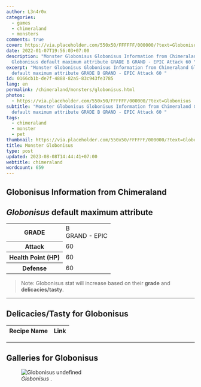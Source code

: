 ```yaml
---
author: L3n4r0x
categories:
  - games
  - chimeraland
  - monsters
comments: true
cover: https://via.placeholder.com/550x50/FFFFFF/000000/?text=Globonisus
date: 2022-01-07T19:56:03+07:00
description: "Monster Globonisus Globonisus Information from Chimeraland
  Globonisus default maximum attribute GRADE B GRAND - EPIC Attack 60 "
excerpt: "Monster Globonisus Globonisus Information from Chimeraland Globonisus
  default maximum attribute GRADE B GRAND - EPIC Attack 60 "
id: 0166cb1b-de7f-4888-82a5-83c943fe3785
lang: en
permalink: /chimeraland/monsters/globonisus.html
photos:
  - https://via.placeholder.com/550x50/FFFFFF/000000/?text=Globonisus
subtitle: "Monster Globonisus Globonisus Information from Chimeraland Globonisus
  default maximum attribute GRADE B GRAND - EPIC Attack 60 "
tags:
  - chimeraland
  - monster
  - pet
thumbnail: https://via.placeholder.com/550x50/FFFFFF/000000/?text=Globonisus
title: Monster Globonisus
type: post
updated: 2023-08-08T14:44:41+07:00
webtitle: chimeraland
wordcount: 659
---
```


<link
  rel="stylesheet"
  href="https://rawcdn.githack.com/dimaslanjaka/Web-Manajemen/870a349/css/bootstrap-5-3-0-alpha3-wrapper.css"
/>
<section id="bootstrap-wrapper">
  <div data-bs-theme="dark">
    <h2>Globonisus Information from Chimeraland</h2>
    <h2 id="attribute"><i>Globonisus</i> default maximum attribute</h2>
    <div class="row">
      <div class="col mb-2">
        <div class="card">
          <div class="card-body">
            <table>
              <tr>
                <th>GRADE</th>
                <td>B <br /><span class="text-purple">GRAND - EPIC</span></td>
              </tr>
              <tr>
                <th>Attack</th>
                <td>60</td>
              </tr>
              <tr>
                <th>Health Point (HP)</th>
                <td>60</td>
              </tr>
              <tr>
                <th>Defense</th>
                <td>60</td>
              </tr>
            </table>
          </div>
        </div>
      </div>
    </div>
    <blockquote class="bd-callout bd-callout-warning">
      Note: Globonisus stat will increase based on their <b>grade</b> and
      <b>delicacies/tasty</b>.
    </blockquote>
    <hr />
    <h2 id="delicacies">Delicacies/Tasty for Globonisus</h2>
    <div class="card">
      <div class="card-body">
        <div class="table-responsive">
          <table class="table table-striped">
            <thead>
              <tr>
                <th>Recipe Name</th>
                <th>Link</th>
              </tr>
            </thead>
            <tbody></tbody>
          </table>
        </div>
      </div>
    </div>
    <hr />
    <div id="gallery">
      <h2>Galleries for Globonisus</h2>
      <div class="row">
        <div class="col-lg-6 col-12">
          <figure>
            <img
              src="https://www.webmanajemen.com/undefined"
              alt="Globonisus undefined"
            />
            <figcaption style="word-wrap: break-word">
              <i>Globonisus</i> .
            </figcaption>
          </figure>
        </div>
      </div>
    </div>
  </div>
</section>